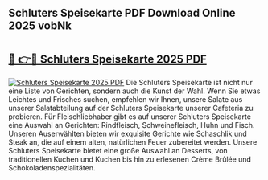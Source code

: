 ## Schluters Speisekarte PDF Download Online 2025 vobNk

# <h2><a href="http://gcblzof.nevu.top/?p=Schluters+Speisekarte">🔗 👉🔴 Schluters Speisekarte 2025 PDF</a></h2>

[![Schluters Speisekarte 2025 PDF](https://i.imgur.com/dBaPXMq.png)](http://gcblzof.nevu.top/?p=Schluters+Speisekarte)
Die Schluters Speisekarte ist nicht nur eine Liste von Gerichten, sondern auch die Kunst der Wahl. Wenn Sie etwas Leichtes und Frisches suchen, empfehlen wir Ihnen, unsere Salate aus unserer Salatabteilung auf der Schluters Speisekarte unserer Cafeteria zu probieren. Für Fleischliebhaber gibt es auf unserer Schluters Speisekarte eine Auswahl an Gerichten: Rindfleisch, Schweinefleisch, Huhn und Fisch. Unseren Auserwählten bieten wir exquisite Gerichte wie Schaschlik und Steak an, die auf einem alten, natürlichen Feuer zubereitet werden. Unsere Schluters Speisekarte bietet eine große Auswahl an Desserts, von traditionellen Kuchen und Kuchen bis hin zu erlesenen Crème Brûlée und Schokoladenspezialitäten.
